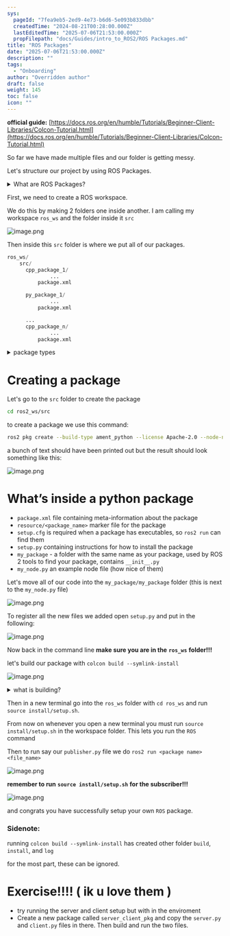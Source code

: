 ```yaml
---
sys:
  pageId: "7fea9eb5-2ed9-4e73-b6d6-5e093b833dbb"
  createdTime: "2024-08-21T00:28:00.000Z"
  lastEditedTime: "2025-07-06T21:53:00.000Z"
  propFilepath: "docs/Guides/intro_to_ROS2/ROS Packages.md"
title: "ROS Packages"
date: "2025-07-06T21:53:00.000Z"
description: ""
tags:
  - "Onboarding"
author: "Overridden author"
draft: false
weight: 145
toc: false
icon: ""
---
```


**official guide:** [https://docs.ros.org/en/humble/Tutorials/Beginner-Client-Libraries/Colcon-Tutorial.html](https://docs.ros.org/en/humble/Tutorials/Beginner-Client-Libraries/Colcon-Tutorial.html)

So far we have made multiple files and our folder is getting messy.

Let's structure our project by using ROS Packages.

<details>
      <summary>What are ROS Packages?</summary>
      ROS Packages are, as the name implies, packages of code that are highly sharable between ROS developers.
  </details>

First, we need to create a ROS workspace.

We do this by making 2 folders one inside another. I am calling my workspace `ros_ws` and the folder inside it `src`

![image.png](https://prod-files-secure.s3.us-west-2.amazonaws.com/d518164a-d88e-44d1-a4ee-3adb3bd8bce0/70706947-fd18-4537-a67b-e12946812d31/image.png?X-Amz-Algorithm=AWS4-HMAC-SHA256&X-Amz-Content-Sha256=UNSIGNED-PAYLOAD&X-Amz-Credential=ASIAZI2LB466SL3LWMR5%2F20250714%2Fus-west-2%2Fs3%2Faws4_request&X-Amz-Date=20250714T004749Z&X-Amz-Expires=3600&X-Amz-Security-Token=IQoJb3JpZ2luX2VjEAkaCXVzLXdlc3QtMiJHMEUCID5Y0k2HiouJuICI7q2pz81wbjchG7%2FsyRDywm%2BuTk2ZAiEAxttzCnRQuly43msMU6GwZQvYjE6NOsUNQ83MBKSeKe4q%2FwMIIhAAGgw2Mzc0MjMxODM4MDUiDPOWciLlifHAhaAn2SrcA1EVrfhxbkte595Poza%2FzGuMMHI5o1yJ1FGkeRlczLjbuX9Gf1rAWhJEfrIXMa7CG444uu7WCfriSKGFOANBWb%2FfaPujM3ULM1o3tiRHxEng7PsjXFQsfPBYAbHf4zbqV3J7pSnq7NdKabOIFdNw9w9KxEpngEMLgN3xEo0KZ95oeYoS%2FbLWofclKbkun%2BwqcENaXCTFb3Ri2dGE5DrY%2FAoDHsAd7mcvXfW8s%2BocV%2BQ4XtPw0KIGF2sTbkHNW09E%2BSyP5Hf11hZad9ei3MbfP5j4sb41%2BR6BQqpSYnjWJSh3OnWImQ9CXujyCML20iqWLCSJ%2FXUiMCJKz88Hkl78QzE4yAXUwTuZKg0iNUgEzV8sqDrKpoOwD3fxw1rzxncBDzLUNR0IC1K3gE%2BnzhvXSYLcGB3JnPd%2FknMVjik%2BFDZGp3RzDmk8GrwfHEpf1H%2FPII8RuAZhuvj8dsHT%2FB6Zv8ItXPkEJKsnaFCPY%2BtguHQvIlzUpEt%2FSrWLniJurQx%2F0wYWHXvdb9rmJOw9Dlt9UmH6BR9C1L3BYXKGHl3tOoqfXUmzPFGYttTljkQoouCSm1Hmoo116Dgvw%2BiEGrk8AGKhMNXku9Ryfqe%2FG3hQIbP1vzNfVmJKLpo9Ug1iMOmi0cMGOqUBDEJoEDHkA5DOgUyhPk1tN1Fny7x0ghvzCZGL1laD8uJes3NbiepYPLN9Zrc%2FKAhQOax%2FSbJnBabkEZgzKPbBESZp6kOsxDle%2BLw81lOgryOY3w4kZEaGpjciJoM08ic8FNtpKWodkQbDVeY4EvzLGq%2BRNKa4fCd9cF5nKkh3zIxxq4%2F2%2BtOpBkQFEFVcx4fGYpshn0PQ8xI1BeeUOI9iahZLFU%2FD&X-Amz-Signature=65e446d78232dfb4afaf986104d68b248b768386bfe1d300be0b8b5b01ca7e95&X-Amz-SignedHeaders=host&x-amz-checksum-mode=ENABLED&x-id=GetObject)

Then inside this `src` folder is where we put all of our packages.

```python
ros_ws/
    src/
      cpp_package_1/
		      ...
          package.xml

      py_package_1/
		      ...
          package.xml

      ...
      cpp_package_n/
		      ...
          package.xml

```

<details>

<summary>package types</summary>

packages can be either `C++` or python.

the intern file structure is different for each but for this guide we will stick to creating python packages

</details>

# Creating a package

Let's go to the `src` folder to create the package

```bash
cd ros2_ws/src
```

to create a package we use this command:

```bash
ros2 pkg create --build-type ament_python --license Apache-2.0 --node-name my_node my_package
```

a bunch of text should have been printed out but the result should look something like this:

![image.png](https://prod-files-secure.s3.us-west-2.amazonaws.com/d518164a-d88e-44d1-a4ee-3adb3bd8bce0/e6cf1e3f-8512-4a3e-b131-079f800bf3e8/image.png?X-Amz-Algorithm=AWS4-HMAC-SHA256&X-Amz-Content-Sha256=UNSIGNED-PAYLOAD&X-Amz-Credential=ASIAZI2LB466SL3LWMR5%2F20250714%2Fus-west-2%2Fs3%2Faws4_request&X-Amz-Date=20250714T004749Z&X-Amz-Expires=3600&X-Amz-Security-Token=IQoJb3JpZ2luX2VjEAkaCXVzLXdlc3QtMiJHMEUCID5Y0k2HiouJuICI7q2pz81wbjchG7%2FsyRDywm%2BuTk2ZAiEAxttzCnRQuly43msMU6GwZQvYjE6NOsUNQ83MBKSeKe4q%2FwMIIhAAGgw2Mzc0MjMxODM4MDUiDPOWciLlifHAhaAn2SrcA1EVrfhxbkte595Poza%2FzGuMMHI5o1yJ1FGkeRlczLjbuX9Gf1rAWhJEfrIXMa7CG444uu7WCfriSKGFOANBWb%2FfaPujM3ULM1o3tiRHxEng7PsjXFQsfPBYAbHf4zbqV3J7pSnq7NdKabOIFdNw9w9KxEpngEMLgN3xEo0KZ95oeYoS%2FbLWofclKbkun%2BwqcENaXCTFb3Ri2dGE5DrY%2FAoDHsAd7mcvXfW8s%2BocV%2BQ4XtPw0KIGF2sTbkHNW09E%2BSyP5Hf11hZad9ei3MbfP5j4sb41%2BR6BQqpSYnjWJSh3OnWImQ9CXujyCML20iqWLCSJ%2FXUiMCJKz88Hkl78QzE4yAXUwTuZKg0iNUgEzV8sqDrKpoOwD3fxw1rzxncBDzLUNR0IC1K3gE%2BnzhvXSYLcGB3JnPd%2FknMVjik%2BFDZGp3RzDmk8GrwfHEpf1H%2FPII8RuAZhuvj8dsHT%2FB6Zv8ItXPkEJKsnaFCPY%2BtguHQvIlzUpEt%2FSrWLniJurQx%2F0wYWHXvdb9rmJOw9Dlt9UmH6BR9C1L3BYXKGHl3tOoqfXUmzPFGYttTljkQoouCSm1Hmoo116Dgvw%2BiEGrk8AGKhMNXku9Ryfqe%2FG3hQIbP1vzNfVmJKLpo9Ug1iMOmi0cMGOqUBDEJoEDHkA5DOgUyhPk1tN1Fny7x0ghvzCZGL1laD8uJes3NbiepYPLN9Zrc%2FKAhQOax%2FSbJnBabkEZgzKPbBESZp6kOsxDle%2BLw81lOgryOY3w4kZEaGpjciJoM08ic8FNtpKWodkQbDVeY4EvzLGq%2BRNKa4fCd9cF5nKkh3zIxxq4%2F2%2BtOpBkQFEFVcx4fGYpshn0PQ8xI1BeeUOI9iahZLFU%2FD&X-Amz-Signature=de8a0ae9a4081b4f11f37ee966fbc10cb737db52a35d610ec9fda439282e0b4d&X-Amz-SignedHeaders=host&x-amz-checksum-mode=ENABLED&x-id=GetObject)

# What’s inside a python package

- `package.xml` file containing meta-information about the package
- `resource/<package_name>` marker file for the package
- `setup.cfg` is required when a package has executables, so `ros2 run` can find them
- `setup.py` containing instructions for how to install the package
- `my_package` - a folder with the same name as your package, used by ROS 2 tools to find your package, contains `__init__.py`
- `my_node.py` an example node file (how nice of them)

Let's move all of our code into the `my_package/my_package` folder (this is next to the `my_node.py` file)

![image.png](https://prod-files-secure.s3.us-west-2.amazonaws.com/d518164a-d88e-44d1-a4ee-3adb3bd8bce0/9ce58f11-0da9-4d3e-b86d-506a9685d378/image.png?X-Amz-Algorithm=AWS4-HMAC-SHA256&X-Amz-Content-Sha256=UNSIGNED-PAYLOAD&X-Amz-Credential=ASIAZI2LB466SL3LWMR5%2F20250714%2Fus-west-2%2Fs3%2Faws4_request&X-Amz-Date=20250714T004749Z&X-Amz-Expires=3600&X-Amz-Security-Token=IQoJb3JpZ2luX2VjEAkaCXVzLXdlc3QtMiJHMEUCID5Y0k2HiouJuICI7q2pz81wbjchG7%2FsyRDywm%2BuTk2ZAiEAxttzCnRQuly43msMU6GwZQvYjE6NOsUNQ83MBKSeKe4q%2FwMIIhAAGgw2Mzc0MjMxODM4MDUiDPOWciLlifHAhaAn2SrcA1EVrfhxbkte595Poza%2FzGuMMHI5o1yJ1FGkeRlczLjbuX9Gf1rAWhJEfrIXMa7CG444uu7WCfriSKGFOANBWb%2FfaPujM3ULM1o3tiRHxEng7PsjXFQsfPBYAbHf4zbqV3J7pSnq7NdKabOIFdNw9w9KxEpngEMLgN3xEo0KZ95oeYoS%2FbLWofclKbkun%2BwqcENaXCTFb3Ri2dGE5DrY%2FAoDHsAd7mcvXfW8s%2BocV%2BQ4XtPw0KIGF2sTbkHNW09E%2BSyP5Hf11hZad9ei3MbfP5j4sb41%2BR6BQqpSYnjWJSh3OnWImQ9CXujyCML20iqWLCSJ%2FXUiMCJKz88Hkl78QzE4yAXUwTuZKg0iNUgEzV8sqDrKpoOwD3fxw1rzxncBDzLUNR0IC1K3gE%2BnzhvXSYLcGB3JnPd%2FknMVjik%2BFDZGp3RzDmk8GrwfHEpf1H%2FPII8RuAZhuvj8dsHT%2FB6Zv8ItXPkEJKsnaFCPY%2BtguHQvIlzUpEt%2FSrWLniJurQx%2F0wYWHXvdb9rmJOw9Dlt9UmH6BR9C1L3BYXKGHl3tOoqfXUmzPFGYttTljkQoouCSm1Hmoo116Dgvw%2BiEGrk8AGKhMNXku9Ryfqe%2FG3hQIbP1vzNfVmJKLpo9Ug1iMOmi0cMGOqUBDEJoEDHkA5DOgUyhPk1tN1Fny7x0ghvzCZGL1laD8uJes3NbiepYPLN9Zrc%2FKAhQOax%2FSbJnBabkEZgzKPbBESZp6kOsxDle%2BLw81lOgryOY3w4kZEaGpjciJoM08ic8FNtpKWodkQbDVeY4EvzLGq%2BRNKa4fCd9cF5nKkh3zIxxq4%2F2%2BtOpBkQFEFVcx4fGYpshn0PQ8xI1BeeUOI9iahZLFU%2FD&X-Amz-Signature=3fa91170ee1ebfcddd6dcc6941f96f5e53cf6136a7ab658bfd0f66790bc66111&X-Amz-SignedHeaders=host&x-amz-checksum-mode=ENABLED&x-id=GetObject)

To register all the new files we added open `setup.py` and put in the following:

![image.png](https://prod-files-secure.s3.us-west-2.amazonaws.com/d518164a-d88e-44d1-a4ee-3adb3bd8bce0/1cd7c262-4cae-4496-9d75-c178537d24a2/image.png?X-Amz-Algorithm=AWS4-HMAC-SHA256&X-Amz-Content-Sha256=UNSIGNED-PAYLOAD&X-Amz-Credential=ASIAZI2LB466SL3LWMR5%2F20250714%2Fus-west-2%2Fs3%2Faws4_request&X-Amz-Date=20250714T004749Z&X-Amz-Expires=3600&X-Amz-Security-Token=IQoJb3JpZ2luX2VjEAkaCXVzLXdlc3QtMiJHMEUCID5Y0k2HiouJuICI7q2pz81wbjchG7%2FsyRDywm%2BuTk2ZAiEAxttzCnRQuly43msMU6GwZQvYjE6NOsUNQ83MBKSeKe4q%2FwMIIhAAGgw2Mzc0MjMxODM4MDUiDPOWciLlifHAhaAn2SrcA1EVrfhxbkte595Poza%2FzGuMMHI5o1yJ1FGkeRlczLjbuX9Gf1rAWhJEfrIXMa7CG444uu7WCfriSKGFOANBWb%2FfaPujM3ULM1o3tiRHxEng7PsjXFQsfPBYAbHf4zbqV3J7pSnq7NdKabOIFdNw9w9KxEpngEMLgN3xEo0KZ95oeYoS%2FbLWofclKbkun%2BwqcENaXCTFb3Ri2dGE5DrY%2FAoDHsAd7mcvXfW8s%2BocV%2BQ4XtPw0KIGF2sTbkHNW09E%2BSyP5Hf11hZad9ei3MbfP5j4sb41%2BR6BQqpSYnjWJSh3OnWImQ9CXujyCML20iqWLCSJ%2FXUiMCJKz88Hkl78QzE4yAXUwTuZKg0iNUgEzV8sqDrKpoOwD3fxw1rzxncBDzLUNR0IC1K3gE%2BnzhvXSYLcGB3JnPd%2FknMVjik%2BFDZGp3RzDmk8GrwfHEpf1H%2FPII8RuAZhuvj8dsHT%2FB6Zv8ItXPkEJKsnaFCPY%2BtguHQvIlzUpEt%2FSrWLniJurQx%2F0wYWHXvdb9rmJOw9Dlt9UmH6BR9C1L3BYXKGHl3tOoqfXUmzPFGYttTljkQoouCSm1Hmoo116Dgvw%2BiEGrk8AGKhMNXku9Ryfqe%2FG3hQIbP1vzNfVmJKLpo9Ug1iMOmi0cMGOqUBDEJoEDHkA5DOgUyhPk1tN1Fny7x0ghvzCZGL1laD8uJes3NbiepYPLN9Zrc%2FKAhQOax%2FSbJnBabkEZgzKPbBESZp6kOsxDle%2BLw81lOgryOY3w4kZEaGpjciJoM08ic8FNtpKWodkQbDVeY4EvzLGq%2BRNKa4fCd9cF5nKkh3zIxxq4%2F2%2BtOpBkQFEFVcx4fGYpshn0PQ8xI1BeeUOI9iahZLFU%2FD&X-Amz-Signature=e2fb0c1f4a6d8d388f2f6e848050293d69ac142a6733024e1ef7a13065b461e4&X-Amz-SignedHeaders=host&x-amz-checksum-mode=ENABLED&x-id=GetObject)

Now back in the command line **make sure you are in the** **`ros_ws`** **folder!!!**

let's build our package with `colcon build --symlink-install`

![image.png](https://prod-files-secure.s3.us-west-2.amazonaws.com/d518164a-d88e-44d1-a4ee-3adb3bd8bce0/2f2a0d27-b173-48fd-b189-5f5c0ce65619/image.png?X-Amz-Algorithm=AWS4-HMAC-SHA256&X-Amz-Content-Sha256=UNSIGNED-PAYLOAD&X-Amz-Credential=ASIAZI2LB466SL3LWMR5%2F20250714%2Fus-west-2%2Fs3%2Faws4_request&X-Amz-Date=20250714T004749Z&X-Amz-Expires=3600&X-Amz-Security-Token=IQoJb3JpZ2luX2VjEAkaCXVzLXdlc3QtMiJHMEUCID5Y0k2HiouJuICI7q2pz81wbjchG7%2FsyRDywm%2BuTk2ZAiEAxttzCnRQuly43msMU6GwZQvYjE6NOsUNQ83MBKSeKe4q%2FwMIIhAAGgw2Mzc0MjMxODM4MDUiDPOWciLlifHAhaAn2SrcA1EVrfhxbkte595Poza%2FzGuMMHI5o1yJ1FGkeRlczLjbuX9Gf1rAWhJEfrIXMa7CG444uu7WCfriSKGFOANBWb%2FfaPujM3ULM1o3tiRHxEng7PsjXFQsfPBYAbHf4zbqV3J7pSnq7NdKabOIFdNw9w9KxEpngEMLgN3xEo0KZ95oeYoS%2FbLWofclKbkun%2BwqcENaXCTFb3Ri2dGE5DrY%2FAoDHsAd7mcvXfW8s%2BocV%2BQ4XtPw0KIGF2sTbkHNW09E%2BSyP5Hf11hZad9ei3MbfP5j4sb41%2BR6BQqpSYnjWJSh3OnWImQ9CXujyCML20iqWLCSJ%2FXUiMCJKz88Hkl78QzE4yAXUwTuZKg0iNUgEzV8sqDrKpoOwD3fxw1rzxncBDzLUNR0IC1K3gE%2BnzhvXSYLcGB3JnPd%2FknMVjik%2BFDZGp3RzDmk8GrwfHEpf1H%2FPII8RuAZhuvj8dsHT%2FB6Zv8ItXPkEJKsnaFCPY%2BtguHQvIlzUpEt%2FSrWLniJurQx%2F0wYWHXvdb9rmJOw9Dlt9UmH6BR9C1L3BYXKGHl3tOoqfXUmzPFGYttTljkQoouCSm1Hmoo116Dgvw%2BiEGrk8AGKhMNXku9Ryfqe%2FG3hQIbP1vzNfVmJKLpo9Ug1iMOmi0cMGOqUBDEJoEDHkA5DOgUyhPk1tN1Fny7x0ghvzCZGL1laD8uJes3NbiepYPLN9Zrc%2FKAhQOax%2FSbJnBabkEZgzKPbBESZp6kOsxDle%2BLw81lOgryOY3w4kZEaGpjciJoM08ic8FNtpKWodkQbDVeY4EvzLGq%2BRNKa4fCd9cF5nKkh3zIxxq4%2F2%2BtOpBkQFEFVcx4fGYpshn0PQ8xI1BeeUOI9iahZLFU%2FD&X-Amz-Signature=1a1987bb3f26847c14376d9be024b65af767aedc06eec06981ec7c42389c836e&X-Amz-SignedHeaders=host&x-amz-checksum-mode=ENABLED&x-id=GetObject)

<details>

<summary>what is building?</summary>

if you are a CS major at Rose-Hulman you will learn the answer to this in CSSE132

but TLDR; is it combines all the code files into one program that can be run easily 

</details>

Then in a new terminal go into the `ros_ws` folder with `cd ros_ws` and run `source install/setup.sh`. 

From now on whenever you open a new terminal you must run `source install/setup.sh` in the workspace folder. This lets you run the `ROS` command

Then to run say our `publisher.py` file we do `ros2 run <package name> <file_name>`

![image.png](https://prod-files-secure.s3.us-west-2.amazonaws.com/d518164a-d88e-44d1-a4ee-3adb3bd8bce0/4f4b1219-3a44-4632-aa0a-ce3471699f59/image.png?X-Amz-Algorithm=AWS4-HMAC-SHA256&X-Amz-Content-Sha256=UNSIGNED-PAYLOAD&X-Amz-Credential=ASIAZI2LB466SL3LWMR5%2F20250714%2Fus-west-2%2Fs3%2Faws4_request&X-Amz-Date=20250714T004749Z&X-Amz-Expires=3600&X-Amz-Security-Token=IQoJb3JpZ2luX2VjEAkaCXVzLXdlc3QtMiJHMEUCID5Y0k2HiouJuICI7q2pz81wbjchG7%2FsyRDywm%2BuTk2ZAiEAxttzCnRQuly43msMU6GwZQvYjE6NOsUNQ83MBKSeKe4q%2FwMIIhAAGgw2Mzc0MjMxODM4MDUiDPOWciLlifHAhaAn2SrcA1EVrfhxbkte595Poza%2FzGuMMHI5o1yJ1FGkeRlczLjbuX9Gf1rAWhJEfrIXMa7CG444uu7WCfriSKGFOANBWb%2FfaPujM3ULM1o3tiRHxEng7PsjXFQsfPBYAbHf4zbqV3J7pSnq7NdKabOIFdNw9w9KxEpngEMLgN3xEo0KZ95oeYoS%2FbLWofclKbkun%2BwqcENaXCTFb3Ri2dGE5DrY%2FAoDHsAd7mcvXfW8s%2BocV%2BQ4XtPw0KIGF2sTbkHNW09E%2BSyP5Hf11hZad9ei3MbfP5j4sb41%2BR6BQqpSYnjWJSh3OnWImQ9CXujyCML20iqWLCSJ%2FXUiMCJKz88Hkl78QzE4yAXUwTuZKg0iNUgEzV8sqDrKpoOwD3fxw1rzxncBDzLUNR0IC1K3gE%2BnzhvXSYLcGB3JnPd%2FknMVjik%2BFDZGp3RzDmk8GrwfHEpf1H%2FPII8RuAZhuvj8dsHT%2FB6Zv8ItXPkEJKsnaFCPY%2BtguHQvIlzUpEt%2FSrWLniJurQx%2F0wYWHXvdb9rmJOw9Dlt9UmH6BR9C1L3BYXKGHl3tOoqfXUmzPFGYttTljkQoouCSm1Hmoo116Dgvw%2BiEGrk8AGKhMNXku9Ryfqe%2FG3hQIbP1vzNfVmJKLpo9Ug1iMOmi0cMGOqUBDEJoEDHkA5DOgUyhPk1tN1Fny7x0ghvzCZGL1laD8uJes3NbiepYPLN9Zrc%2FKAhQOax%2FSbJnBabkEZgzKPbBESZp6kOsxDle%2BLw81lOgryOY3w4kZEaGpjciJoM08ic8FNtpKWodkQbDVeY4EvzLGq%2BRNKa4fCd9cF5nKkh3zIxxq4%2F2%2BtOpBkQFEFVcx4fGYpshn0PQ8xI1BeeUOI9iahZLFU%2FD&X-Amz-Signature=e0abcdea52dbb2711a965875e3484272dc44cfce290a2114f86901acdf4f0c12&X-Amz-SignedHeaders=host&x-amz-checksum-mode=ENABLED&x-id=GetObject)

**remember to run** **`source install/setup.sh`** **for the subscriber!!!**

![image.png](https://prod-files-secure.s3.us-west-2.amazonaws.com/d518164a-d88e-44d1-a4ee-3adb3bd8bce0/02121119-dad4-49ec-8356-c956108b4243/image.png?X-Amz-Algorithm=AWS4-HMAC-SHA256&X-Amz-Content-Sha256=UNSIGNED-PAYLOAD&X-Amz-Credential=ASIAZI2LB466SL3LWMR5%2F20250714%2Fus-west-2%2Fs3%2Faws4_request&X-Amz-Date=20250714T004749Z&X-Amz-Expires=3600&X-Amz-Security-Token=IQoJb3JpZ2luX2VjEAkaCXVzLXdlc3QtMiJHMEUCID5Y0k2HiouJuICI7q2pz81wbjchG7%2FsyRDywm%2BuTk2ZAiEAxttzCnRQuly43msMU6GwZQvYjE6NOsUNQ83MBKSeKe4q%2FwMIIhAAGgw2Mzc0MjMxODM4MDUiDPOWciLlifHAhaAn2SrcA1EVrfhxbkte595Poza%2FzGuMMHI5o1yJ1FGkeRlczLjbuX9Gf1rAWhJEfrIXMa7CG444uu7WCfriSKGFOANBWb%2FfaPujM3ULM1o3tiRHxEng7PsjXFQsfPBYAbHf4zbqV3J7pSnq7NdKabOIFdNw9w9KxEpngEMLgN3xEo0KZ95oeYoS%2FbLWofclKbkun%2BwqcENaXCTFb3Ri2dGE5DrY%2FAoDHsAd7mcvXfW8s%2BocV%2BQ4XtPw0KIGF2sTbkHNW09E%2BSyP5Hf11hZad9ei3MbfP5j4sb41%2BR6BQqpSYnjWJSh3OnWImQ9CXujyCML20iqWLCSJ%2FXUiMCJKz88Hkl78QzE4yAXUwTuZKg0iNUgEzV8sqDrKpoOwD3fxw1rzxncBDzLUNR0IC1K3gE%2BnzhvXSYLcGB3JnPd%2FknMVjik%2BFDZGp3RzDmk8GrwfHEpf1H%2FPII8RuAZhuvj8dsHT%2FB6Zv8ItXPkEJKsnaFCPY%2BtguHQvIlzUpEt%2FSrWLniJurQx%2F0wYWHXvdb9rmJOw9Dlt9UmH6BR9C1L3BYXKGHl3tOoqfXUmzPFGYttTljkQoouCSm1Hmoo116Dgvw%2BiEGrk8AGKhMNXku9Ryfqe%2FG3hQIbP1vzNfVmJKLpo9Ug1iMOmi0cMGOqUBDEJoEDHkA5DOgUyhPk1tN1Fny7x0ghvzCZGL1laD8uJes3NbiepYPLN9Zrc%2FKAhQOax%2FSbJnBabkEZgzKPbBESZp6kOsxDle%2BLw81lOgryOY3w4kZEaGpjciJoM08ic8FNtpKWodkQbDVeY4EvzLGq%2BRNKa4fCd9cF5nKkh3zIxxq4%2F2%2BtOpBkQFEFVcx4fGYpshn0PQ8xI1BeeUOI9iahZLFU%2FD&X-Amz-Signature=2e4176a699899a42351c0c50188b2d74e697f31ff12993f5955cb58ca9f3fdb6&X-Amz-SignedHeaders=host&x-amz-checksum-mode=ENABLED&x-id=GetObject)

and congrats you have successfully setup your own `ROS` package.

### Sidenote:

running `colcon build --symlink-install` has created other folder `build`, `install`, and `log`

for the most part, these can be ignored.

# Exercise!!!! ( ik u love them )

- try running the server and client setup but with in the enviroment
- Create a new package called `server_client_pkg` and copy the `server.py` and `client.py` files in there. Then build and run the two files.
